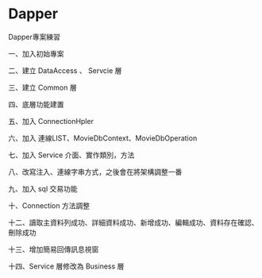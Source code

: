 # Dapper
Dapper專案練習

一、加入初始專案

二、建立  DataAccess 、 Servcie 層

三、建立  Common 層

四、底層功能建置

五、加入 ConnectionHpler

六、加入 連線LIST、MovieDbContext、MovieDbOperation

七、加入 Service 介面、實作類別，方法

八、改寫注入、連線字串方式，之後會在將架構調整一番

九、加入 sql 交易功能

十、Connection 方法調整

十二、讀取主資料列成功、詳細資料成功、新增成功、編輯成功、資料存在確認、刪除成功

十三、增加簡易回傳訊息視窗

十四、Service 層修改為 Business 層